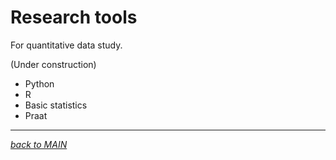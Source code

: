 # Research tools
For quantitative data study.  


(Under construction)


<ul>
  <li>Python</li>
  <li>R</li>
  <li>Basic statistics</li>
  <li>Praat</li>
</ul> 

---
[_back to MAIN_](../README.md)  
